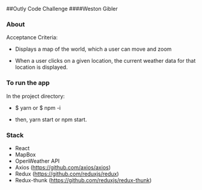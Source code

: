 ##Outly Code Challenge
####Weston Gibler

### About
Acceptance Criteria:

- Displays a map of the world, which a user can move and zoom

- When a user clicks on a given location, the current weather data for that location is displayed.

### To run the app

In the project directory:

- $ yarn or $ npm -i

- then, yarn start or npm start.

### Stack
- React
- MapBox
- OpenWeather API
- Axios (https://github.com/axios/axios)
- Redux (https://github.com/reduxjs/redux)
- Redux-thunk (https://github.com/reduxjs/redux-thunk)
